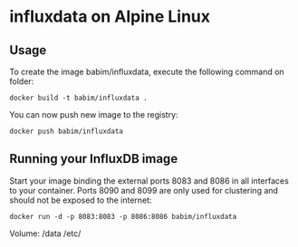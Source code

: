 # influxdata on Alpine Linux

## Usage

To create the image babim/influxdata, execute the following command on folder:

`docker build -t babim/influxdata .`

You can now push new image to the registry:

`docker push babim/influxdata`

## Running your InfluxDB image

Start your image binding the external ports 8083 and 8086 in all interfaces to your container. Ports 8090 and 8099 are only used for clustering and should not be exposed to the internet:

`docker run -d -p 8083:8083 -p 8086:8086 babim/influxdata`

Volume: /data /etc/
